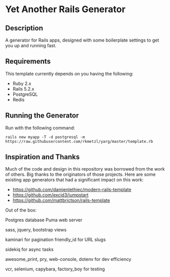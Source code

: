 Yet Another Rails Generator
===========================

## Description

A generator for Rails apps, designed with some boilerplate settings to get you up and running fast.

## Requirements

This template currently depends on you having the following:
- Ruby 2.x
- Rails 5.2.x
- PostgreSQL
- Redis

## Running the Generator

Run with the following command:
```
rails new myapp -T -d postgresql -m https://raw.githubusercontent.com/rkmetzl/yarg/master/template.rb
```

## Inspiration and Thanks

Much of the code and design in this repository was borrowed from the work of others.  Big thanks to the originators of those projects.  Here are some existing app generators that had a significant impact on this work:

- https://github.com/damienlethiec/modern-rails-template
- https://github.com/excid3/jumpstart
- https://github.com/mattbrictson/rails-template

Out of the box:

Postgres database
Puma web server

sass, jquery, bootstrap views

kaminari for pagination
friendly_id for URL slugs

sidekiq for async tasks

awesome_print, pry, web-console, dotenv for dev efficiency

vcr, selenium, capybara, factory_boy for testing

